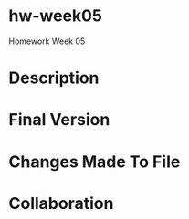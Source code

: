 # hw-week05
Homework Week 05

# Description

# Final Version

# Changes Made To File

# Collaboration